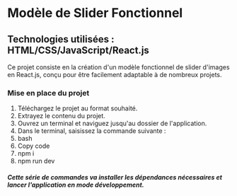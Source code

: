
# Modèle de Slider Fonctionnel
## Technologies utilisées : HTML/CSS/JavaScript/React.js
Ce projet consiste en la création d'un modèle fonctionnel de slider d'images en React.js, conçu pour être facilement adaptable à de nombreux projets.

### Mise en place du projet
1. Téléchargez le projet au format souhaité.
2. Extrayez le contenu du projet.
3. Ouvrez un terminal et naviguez jusqu'au dossier de l'application.
4. Dans le terminal, saisissez la commande suivante :
5. bash
6. Copy code
7. npm i
8. npm run dev <br />

#### _Cette série de commandes va installer les dépendances nécessaires et lancer l'application en mode développement._
